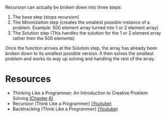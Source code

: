 

Recursion can actually be broken down into three steps:
1. The base step (stops recursion)
2. The Minimization step (creates the smallest possible instance of a problem. Example: 500 element array turned into 1 or 2 element array)
3. The Solution step (This handles the solution for the 1 or 2 element array rather then the 500 elements)

Once the function arrives at the Solution step, the array has already been broken down to its smallest possible version. It then solves the smallest problem and works its way up solving and handling the rest of the array.

# Resources 
- Thinking Like a Programmer: An Introduction to Creative Problem Solving [(Chapter 6)][1]
- Recursion (Think Like a Programmer) [(Youtube)][2]
- Backtracking (Think Like a Programmer) [(Youtube)][3]



[1]: https://nostarch.com/download/samples/TLAP_ch6.pdf
[2]: https://www.youtube.com/watch?v=oKndim5-G94
[3]: https://www.youtube.com/watch?v=gBC_Fd8EE8A

